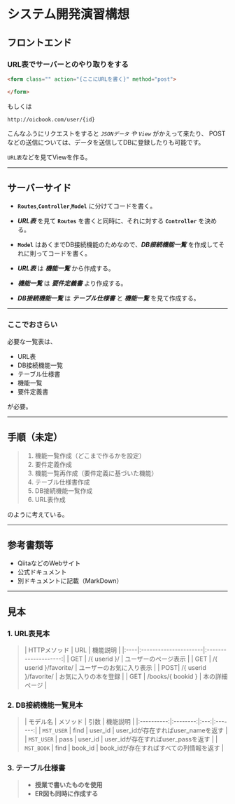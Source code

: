 # システム開発演習構想

## フロントエンド
### URL表でサーバーとのやり取りをする

```html
<form class="" action="{ここにURLを書く}" method="post">

</form>
```
もしくは
```
http://oicbook.com/user/{id}
```
こんなふうにリクエストをすると *`JSONデータ` や `View`* がかえって来たり、
POSTなどの送信については、データを送信してDBに登録したりも可能です。


`URL表`などを見てViewを作る。

***

## サーバーサイド

- **`Routes`**,**`Controller`**,**`Model`** に分けてコードを書く。

- ***URL表*** を見て **`Routes`** を書くと同時に、それに対する **`Controller`** を決める。

- **`Model`** はあくまでDB接続機能のためなので、***DB接続機能一覧*** を作成してそれに則ってコードを書く。

- ***URL表*** は ***機能一覧*** から作成する。

- ***機能一覧*** は ***要件定義書*** より作成する。

- ***DB接続機能一覧*** は ***テーブル仕様書*** と ***機能一覧*** を見て作成する。

***

### ここでおさらい

必要な一覧表は、
  - URL表
  - DB接続機能一覧
  - テーブル仕様書
  - 機能一覧
  - 要件定義書

が必要。

***

## 手順（未定）

 > 1. 機能一覧作成（どこまで作るかを設定）
 > 2. 要件定義作成
 > 3. 機能一覧再作成（要件定義に基づいた機能）
 > 4. テーブル仕様書作成
 > 5. DB接続機能一覧作成
 > 6. URL表作成

のように考えている。

***

## 参考書類等
 - QiitaなどのWebサイト
 - 公式ドキュメント
 - 別ドキュメントに記載（MarkDown）

***

## 見本

### 1. URL表見本
>| HTTPメソッド | URL           | 機能説明               |
|:----|:----------------------|:--------------------:|
| GET | /{ userid }/          | ユーザーのページ表示     |
| GET | /{ userid }/favorite/ | ユーザーのお気に入り表示 |
| POST| /{ userid }/favorite/ | お気に入りの本を登録     |
| GET | /books/{ bookid }     | 本の詳細ページ          |

### 2. DB接続機能一覧見本
>| モデル名     | メソッド | 引数 | 機能説明 |
|:----------:|:--------:|:---:|:-------:|
| `MST_USER` | find | user_id | user_idが存在すればuser_nameを返す |
| `MST_USER` | pass | user_id | user_idが存在すればuser_passを返す |
| `MST_BOOK` | find | book_id | book_idが存在すればすべての列情報を返す |

### 3. テーブル仕様書
> - **授業で書いたものを使用**
> - **ER図も同時に作成する**

